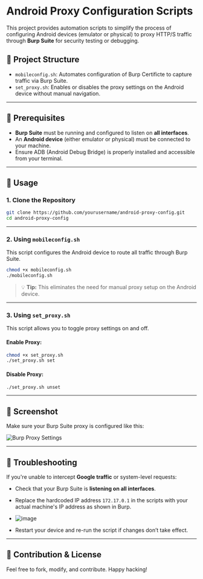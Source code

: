 # Android Proxy Configuration Scripts

This project provides automation scripts to simplify the process of configuring Android devices (emulator or physical) to proxy HTTP/S traffic through **Burp Suite** for security testing or debugging.

## 📁 Project Structure

- `mobileconfig.sh`: Automates configuration of Burp Certificte to capture traffic via Burp Suite.
- `set_proxy.sh`: Enables or disables the proxy settings on the Android device without manual navigation.

---

## 🔧 Prerequisites

- **Burp Suite** must be running and configured to listen on **all interfaces**.
- An **Android device** (either emulator or physical) must be connected to your machine.
- Ensure ADB (Android Debug Bridge) is properly installed and accessible from your terminal.

---

## 🚀 Usage

### 1. Clone the Repository

```bash
git clone https://github.com/yourusername/android-proxy-config.git
cd android-proxy-config
```

---

### 2. Using `mobileconfig.sh`

This script configures the Android device to route all traffic through Burp Suite.

```bash
chmod +x mobileconfig.sh
./mobileconfig.sh
```

> 💡 **Tip:** This eliminates the need for manual proxy setup on the Android device.

---

### 3. Using `set_proxy.sh`

This script allows you to toggle proxy settings on and off.

#### Enable Proxy:

```bash
chmod +x set_proxy.sh
./set_proxy.sh set
```

#### Disable Proxy:

```bash
./set_proxy.sh unset
```

---

## 📸 Screenshot

Make sure your Burp Suite proxy is configured like this:

![Burp Proxy Settings](https://github.com/user-attachments/assets/ffcfc4d6-f892-4f66-a2ac-e3199c211cd9)

---

## 🧠 Troubleshooting

If you're unable to intercept **Google traffic** or system-level requests:

- Check that your Burp Suite is **listening on all interfaces**.
- Replace the hardcoded IP address `172.17.0.1` in the scripts with your actual machine's IP address as shown in Burp.

- ![image](https://github.com/user-attachments/assets/bf92d01d-2ea1-4886-a478-095ce4ffb390)
- Restart your device and re-run the script if changes don’t take effect.

---

## 🙌 Contribution & License

Feel free to fork, modify, and contribute. Happy hacking!
